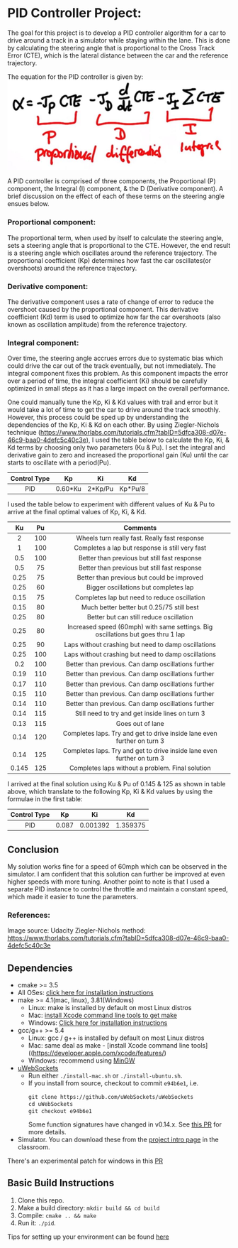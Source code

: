 # PID Controller Project:
The goal for this project is to develop a PID controller algorithm for a car to drive around a track in a simulator while staying within the lane. This is done by calculating the steering angle that is proportional to the Cross Track Error (CTE), which is the lateral distance between the car and the reference trajectory. 

The equation for the PID controller is given by:
![png](./pid.png)

A PID controller is comprised of three components, the Proportional (P) component, the Integral (I) component, & the D (Derivative component). A brief discussion on the effect of each of these terms on the steering angle ensues below.

### Proportional component: 
The proportional term, when used by itself to calculate the steering angle, sets a steering angle that is proportional to the CTE. However, the end result is a steering angle which oscillates around the reference trajectory. The proportional coefficient (Kp) determines how fast the car oscillates(or overshoots) around the reference trajectory.

### Derivative component: 
The derivative component uses a rate of change of error to reduce the overshoot caused by the proportional component. This derivative coefficient (Kd) term is used to optimize how far the car overshoots (also known as oscillation amplitude) from the reference trajectory.

### Integral component: 
Over time, the steering angle accrues errors due to systematic bias which could drive the car out of the track eventually, but not immediately. The integral component fixes this problem. As this component impacts the error over a period of time, the integral coefficient (Ki) should be carefully optimized in small steps as it has a large impact on the overall performance.

One could manually tune the Kp, Ki & Kd values with trail and error but it would take a lot of time to get the car to drive around the track smoothly. However, this process could be sped up by understanding the dependencies of the Kp, Ki & Kd on each other. By using Ziegler-Nichols technique (https://www.thorlabs.com/tutorials.cfm?tabID=5dfca308-d07e-46c9-baa0-4defc5c40c3e), I used the table below to calculate the Kp, Ki, & Kd terms by choosing only two parameters (Ku & Pu). I set the integral and derivative gain to zero and increased the proportional gain (Ku) until the car starts to oscillate with a period(Pu). 

|   Control Type   |       Kp      |       Ki       |       Kd       |
|:----------------:|:-------------:|:--------------:|:--------------:|
|PID|0.60*Ku|2*Kp/Pu|Kp*Pu/8|

I used the table below to experiment with different values of Ku & Pu to arrive at the final optimal values of Kp, Ki, & Kd.

|   Ku   |   Pu   |    Comments     |
|:----------------:|:-------------:|:----------------------------------------------------------------------------------------:|
|2|100|Wheels turn really fast. Really fast response|
|1|100|Completes a lap but response is still very fast|
|0.5|100|Better than previous but still fast response|
|0.5|75|Better than previous but still fast response|
|0.25|75|Better than previous but could be improved|
|0.25|60|Bigger oscillations but completes lap|
|0.15|75|Completes lap but need to reduce oscillation|
|0.15|80|Much better better but 0.25/75 still best|
|0.25|80|Better but can still reduce oscillation|
|0.25|80|Increased speed (60mph) with same settings. Big oscillations but goes thru 1 lap|
|0.25|90|Laps without crashing but need to damp oscillations|
|0.25|100|Laps without crashing but need to damp oscillations|
|0.2|100|Better than previous. Can damp oscillations further|
|0.19|110|Better than previous. Can damp oscillations further|
|0.17|110|Better than previous. Can damp oscillations further|
|0.15|110|Better than previous. Can damp oscillations further|
|0.14|110|Better than previous. Can damp oscillations further|
|0.14|115|Still need to try and get inside lines on turn 3|
|0.13|115|Goes out of lane|
|0.14|120|Completes laps. Try and get to drive inside lane even further on turn 3|
|0.14|125|Completes laps. Try and get to drive inside lane even further on turn 3|
|0.145|125|Completes laps without a problem. Final solution|

I arrived at the final solution using Ku & Pu of 0.145 & 125 as shown in table above, which translate to the following Kp, Ki & Kd values by using the formulae in the first table:

|   Control Type   |       Kp      |       Ki       |       Kd       |
|:----------------:|:-------------:|:--------------:|:--------------:|
|PID|0.087|0.001392|1.359375|

## Conclusion

My solution works fine for a speed of 60mph which can be observed in the simulator. I am confident that this solution can further be improved at even higher speeds with more tuning. Another point to note is that I used a separate PID instance to control the throttle and maintain a constant speed, which made it easier to tune the parameters.

### References:
Image source: Udacity
Ziegler-Nichols method: https://www.thorlabs.com/tutorials.cfm?tabID=5dfca308-d07e-46c9-baa0-4defc5c40c3e

## Dependencies

* cmake >= 3.5
 * All OSes: [click here for installation instructions](https://cmake.org/install/)
* make >= 4.1(mac, linux), 3.81(Windows)
  * Linux: make is installed by default on most Linux distros
  * Mac: [install Xcode command line tools to get make](https://developer.apple.com/xcode/features/)
  * Windows: [Click here for installation instructions](http://gnuwin32.sourceforge.net/packages/make.htm)
* gcc/g++ >= 5.4
  * Linux: gcc / g++ is installed by default on most Linux distros
  * Mac: same deal as make - [install Xcode command line tools]((https://developer.apple.com/xcode/features/)
  * Windows: recommend using [MinGW](http://www.mingw.org/)
* [uWebSockets](https://github.com/uWebSockets/uWebSockets)
  * Run either `./install-mac.sh` or `./install-ubuntu.sh`.
  * If you install from source, checkout to commit `e94b6e1`, i.e.
    ```
    git clone https://github.com/uWebSockets/uWebSockets 
    cd uWebSockets
    git checkout e94b6e1
    ```
    Some function signatures have changed in v0.14.x. See [this PR](https://github.com/udacity/CarND-MPC-Project/pull/3) for more details.
* Simulator. You can download these from the [project intro page](https://github.com/udacity/self-driving-car-sim/releases) in the classroom.

There's an experimental patch for windows in this [PR](https://github.com/udacity/CarND-PID-Control-Project/pull/3)

## Basic Build Instructions

1. Clone this repo.
2. Make a build directory: `mkdir build && cd build`
3. Compile: `cmake .. && make`
4. Run it: `./pid`. 

Tips for setting up your environment can be found [here](https://classroom.udacity.com/nanodegrees/nd013/parts/40f38239-66b6-46ec-ae68-03afd8a601c8/modules/0949fca6-b379-42af-a919-ee50aa304e6a/lessons/f758c44c-5e40-4e01-93b5-1a82aa4e044f/concepts/23d376c7-0195-4276-bdf0-e02f1f3c665d)





